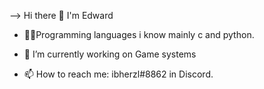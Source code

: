 --> Hi there 👋
I'm Edward

- 👨‍💻Programming languages i know mainly c and python.

- 🔭 I’m currently working on Game systems

- 📫 How to reach me: ibherzl#8862 in Discord.
